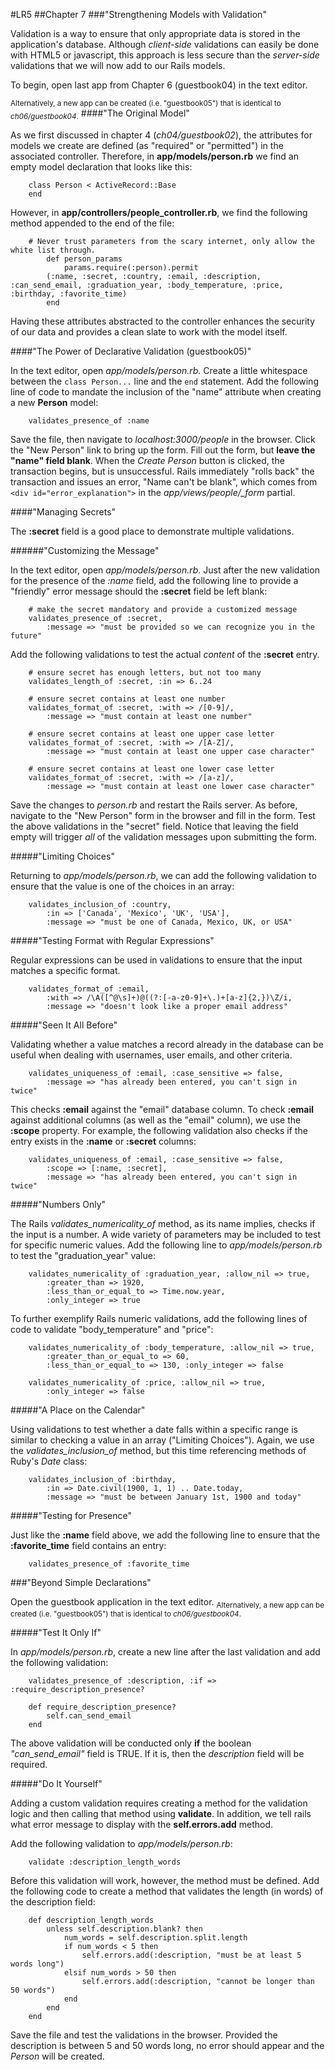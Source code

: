 #LR5
##Chapter 7
###"Strengthening Models with Validation"

Validation is a way to ensure that only appropriate data is stored in the application's database. Although _client-side_ validations can easily be done with HTML5 or javascript, this approach is less secure than the _server-side_ validations that we will now add to our Rails models.

To begin, open last app from Chapter 6 (guestbook04) in the text editor.

<sub>Alternatively, a new app can be created (i.e. "guestbook05") that is identical to _ch06/guestbook04_.</sub>
####"The Original Model"

As we first discussed in chapter 4 (_ch04/guestbook02_), the attributes for models we create are defined (as "required" or "permitted") in the associated controller. Therefore, in **app/models/person.rb** we find an empty model declaration that looks like this:

		class Person < ActiveRecord::Base
		end

However, in **app/controllers/people_controller.rb**, we find the following method appended to the end of the file:

		# Never trust parameters from the scary internet, only allow the white list through.
	    	def person_params
	      		params.require(:person).permit
			(:name, :secret, :country, :email, :description, :can_send_email, :graduation_year, :body_temperature, :price, :birthday, :favorite_time)
	    	end

Having these attributes abstracted to the controller enhances the security of our data and provides a clean slate to work with the model itself.
	
####"The Power of Declarative Validation (guestbook05)"

In the text editor, open _app/models/person.rb_. Create a little whitespace between the `class Person...` line and the `end` statement. Add the following line of code to mandate the inclusion of the "name" attribute when creating a new **Person** model:

		validates_presence_of :name

Save the file, then navigate to _localhost:3000/people_ in the browser. Click the "New Person" link to bring up the form. Fill out the form, but **leave the "name" field blank**. When the _Create Person_ button is clicked, the transaction begins, but is unsuccessful. Rails immediately "rolls back" the transaction and issues an error, "Name can't be blank", which comes from `<div id="error_explanation">` in the _app/views/people/\_form_ partial. 

####"Managing Secrets"

The **:secret** field is a good place to demonstrate multiple validations.

######"Customizing the Message"

In the text editor, open _app/models/person.rb_. Just after the new validation for the presence of the _:name_ field, add the following line to provide a "friendly" error message should the **:secret** field be left blank:
		
		# make the secret mandatory and provide a customized message
		validates_presence_of :secret, 
			:message => "must be provided so we can recognize you in the future"

Add the following validations to test the actual _content_ of the **:secret** entry.

		# ensure secret has enough letters, but not too many
		validates_length_of :secret, :in => 6..24

		# ensure secret contains at least one number
		validates_format_of :secret, :with => /[0-9]/,
			:message => "must contain at least one number"

		# ensure secret contains at least one upper case letter
		validates_format_of :secret, :with => /[A-Z]/,
			:message => "must contain at least one upper case character"

		# ensure secret contains at least one lower case letter
		validates_format_of :secret, :with => /[a-z]/,
			:message => "must contain at least one lower case character"

Save the changes to _person.rb_ and restart the Rails server. As before, navigate to the "New Person" form in the browser and fill in the form. Test the above validations in the "secret" field. Notice that leaving the field empty will trigger _all_ of the validation messages upon submitting the form.

#####"Limiting Choices"

Returning to _app/models/person.rb_, we can add the following validation to ensure that the value is one of the choices in an array:

		validates_inclusion_of :country,
			:in => ['Canada', 'Mexico', 'UK', 'USA'],
			:message => "must be one of Canada, Mexico, UK, or USA"

#####"Testing Format with Regular Expressions"

Regular expressions can be used in validations to ensure that the input matches a specific format.

		validates_format_of :email, 
			:with => /\A([^@\s]+)@((?:[-a-z0-9]+\.)+[a-z]{2,})\Z/i,
			:message => "doesn't look like a proper email address"

#####"Seen It All Before"

Validating whether a value matches a record already in the database can be useful when dealing with usernames, user emails, and other criteria. 

		validates_uniqueness_of :email, :case_sensitive => false,
			:message => "has already been entered, you can't sign in twice"

This checks **:email** against the "email" database column. To check **:email** against additional columns (as well as the "email" column), we use the **:scope** property. For example, the following validation also checks if the entry exists in the **:name** or **:secret** columns:

		validates_uniqueness_of :email, :case_sensitive => false,
			:scope => [:name, :secret],
			:message => "has already been entered, you can't sign in twice"

#####"Numbers Only"

The Rails *validates_numericality_of* method, as its name implies, checks if the input is a number. A wide variety of parameters may be included to test for specific numeric values. Add the following line to _app/models/person.rb_ to test the "graduation_year" value:

		validates_numericality_of :graduation_year, :allow_nil => true,
			:greater_than => 1920,
			:less_than_or_equal_to => Time.now.year,
			:only_integer => true

To further exemplify Rails numeric validations, add the following lines of code to validate "body_temperature" and "price":

		validates_numericality_of :body_temperature, :allow_nil => true,
			:greater_than_or_equal_to => 60,
			:less_than_or_equal_to => 130, :only_integer => false

		validates_numericality_of :price, :allow_nil => true,
			:only_integer => false

#####"A Place on the Calendar"

Using validations to test whether a date falls within a specific range is similar to checking a value in an array ("Limiting Choices"). Again, we use the *validates_inclusion_of* method, but this time referencing methods of Ruby's *Date* class:
		
		validates_inclusion_of :birthday,
			:in => Date.civil(1900, 1, 1) .. Date.today,
			:message => "must be between January 1st, 1900 and today"

#####"Testing for Presence"

Just like the **:name** field above, we add the following line to ensure that the **:favorite_time** field contains an entry:

		validates_presence_of :favorite_time

###"Beyond Simple Declarations"

Open the guestbook application in the text editor.
<sub>Alternatively, a new app can be created (i.e. "guestbook05") that is identical to _ch06/guestbook04_.</sub>

#####"Test It Only If"

In *app/models/person.rb*, create a new line after the last validation and add the following validation:

		validates_presence_of :description, :if => :require_description_presence?

		def require_description_presence?
			self.can_send_email
		end

The above validation will be conducted only **if** the boolean *"can_send_email"* field is TRUE. If it is, then the _description_ field will be required.

#####"Do It Yourself"

Adding a custom validation requires creating a method for the validation logic and then calling that method using **validate**. In addition, we tell rails what error message to display with the **self.errors.add** method.

Add the following validation to *app/models/person.rb*:

		validate :description_length_words

Before this validation will work, however, the method must be defined. Add the following code to create a method that validates the length (in words) of the description field:

		def description_length_words
			unless self.description.blank? then
				num_words = self.description.split.length
				if num_words < 5 then
					self.errors.add(:description, "must be at least 5 words long")
				elsif num_words > 50 then
					self.errors.add(:description, "cannot be longer than 50 words")
				end
			end
		end

Save the file and test the validations in the browser. Provided the description is between 5 and 50 words long, no error should appear and the *Person* will be created.
		
